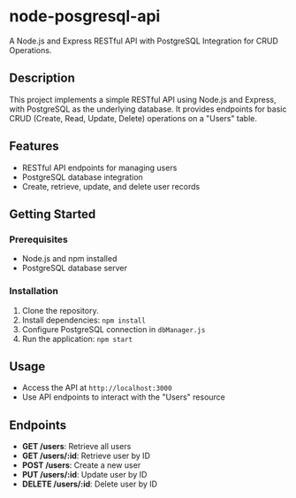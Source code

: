 # node-posgresql-api

 A Node.js and Express RESTful API with PostgreSQL Integration for CRUD Operations.

## Description

This project implements a simple RESTful API using Node.js and Express, with PostgreSQL as the underlying database. It provides endpoints for basic CRUD (Create, Read, Update, Delete) operations on a "Users" table.

## Features

- RESTful API endpoints for managing users
- PostgreSQL database integration
- Create, retrieve, update, and delete user records

## Getting Started

### Prerequisites

- Node.js and npm installed
- PostgreSQL database server

### Installation

1. Clone the repository.
2. Install dependencies: `npm install`
3. Configure PostgreSQL connection in `dbManager.js`
4. Run the application: `npm start`

## Usage

- Access the API at `http://localhost:3000`
- Use API endpoints to interact with the "Users" resource

## Endpoints

- **GET /users**: Retrieve all users
- **GET /users/:id**: Retrieve user by ID
- **POST /users**: Create a new user
- **PUT /users/:id**: Update user by ID
- **DELETE /users/:id**: Delete user by ID
